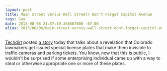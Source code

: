 ```yaml
---
layout: post
title: Main Street Versus Wall Street? Don't Forget Capitol Avenue
tags: Guy
date: 2013-08-06 21:57:19.356507000 -07:00
alias: 2013/08/06/main-street-versus-wall-street-dont-forget-capitol-avenue.html
---
```


[Techdirt][techdirt] posted [a story][story] today that talks about a revelation that Colorado lawmakers get issued special license plates that make them invisible to traffic cameras and parking tickets. You know, now that this is public, I wouldn't be surprised if some enterprising individual came up with a way to steal or otherwise appropriate one or more of these plates.

[story]: http://www.techdirt.com/articles/20130805/08323124067/lawmakers-issued-license-plates-that-make-them-invisible-to-traffic-cams-parking-tickets.shtml
[techdirt]: http://www.techdirt.com/
